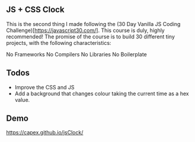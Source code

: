 ## JS + CSS Clock

This is the second thing I made following the (30 Day Vanilla JS Coding Challenge)[https://javascript30.com/]. This course is duly, highly recommended! The promise of the course is to build 30 different tiny projects, with the following characteristics:

No Frameworks
No Compilers
No Libraries
No Boilerplate

## Todos

- Improve the CSS and JS
- Add a background that changes colour taking the current time as a hex value.

## Demo

https://capex.github.io/jsClock/

